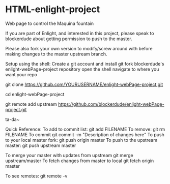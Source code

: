 HTML-enlight-project
====================

Web page to control the Maquina fountain

If you are part of Enlight, and interested in this project, please speak to blockerdude about getting permission to push to the master.

Please also fork your own version to modify/screw around with before making changes to the master upstream branch.

Setup using the shell:
Create a git account and install git
fork blockerdude's enlight-webPage-project repository
open the shell
navigate to where you want your repo

git clone https://github.com/YOURUSERNAME/enlight-webPage-project.git

cd enlight-webPage-project

git remote add upstream https://github.com/blockerdude/enlight-webPage-project.git

ta-da~


Quick Reference:
To add to commit list:
git add FILENAME
To remove:
git rm FILENAME
To commit
git commit -m "Description of changes here"
To push to your local master fork:
git push origin master
To push to the upstream master:
git push upstream master

To merge your master with updates from upstream
git merge upstream/master
To fetch changes from master to local
git fetch origin master

To see remotes:
git remote -v
